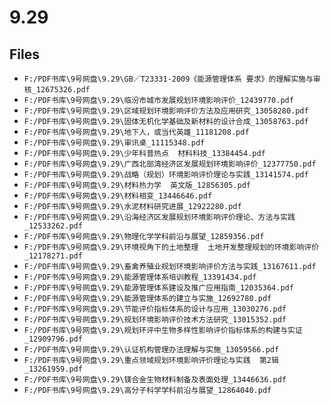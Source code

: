 # 9.29

## Files

- `F:/PDF书库\9号网盘\9.29\GB／T23331-2009《能源管理体系 要求》的理解实施与审核_12675326.pdf`
- `F:/PDF书库\9号网盘\9.29\临汾市城市发展规划环境影响评价_12439770.pdf`
- `F:/PDF书库\9号网盘\9.29\区域规划环境影响评价方法及应用研究_13058280.pdf`
- `F:/PDF书库\9号网盘\9.29\固体无机化学基础及新材料的设计合成_13058763.pdf`
- `F:/PDF书库\9号网盘\9.29\地下人，或当代英雄_11181208.pdf`
- `F:/PDF书库\9号网盘\9.29\审讯桌_11115348.pdf`
- `F:/PDF书库\9号网盘\9.29\少年科普热点  材料科技_13384454.pdf`
- `F:/PDF书库\9号网盘\9.29\广西北部湾经济区发展规划环境影响评价_12377750.pdf`
- `F:/PDF书库\9号网盘\9.29\战略（规划）环境影响评价理论与实践_13141574.pdf`
- `F:/PDF书库\9号网盘\9.29\材料热力学  英文版_12856305.pdf`
- `F:/PDF书库\9号网盘\9.29\材料相变_13446646.pdf`
- `F:/PDF书库\9号网盘\9.29\水泥材料研究进展_12922280.pdf`
- `F:/PDF书库\9号网盘\9.29\沿海经济区发展规划环境影响评价理论、方法与实践_12533262.pdf`
- `F:/PDF书库\9号网盘\9.29\物理化学学科前沿与展望_12859356.pdf`
- `F:/PDF书库\9号网盘\9.29\环境视角下的土地整理  土地开发整理规划的环境影响评价_12178271.pdf`
- `F:/PDF书库\9号网盘\9.29\畜禽养殖业规划环境影响评价方法与实践_13167611.pdf`
- `F:/PDF书库\9号网盘\9.29\能源管理体系培训教程_13391434.pdf`
- `F:/PDF书库\9号网盘\9.29\能源管理体系建设及推广应用指南_12035364.pdf`
- `F:/PDF书库\9号网盘\9.29\能源管理体系的建立与实施_12692780.pdf`
- `F:/PDF书库\9号网盘\9.29\节能评价指标体系的设计与应用_13030276.pdf`
- `F:/PDF书库\9号网盘\9.29\规划环境影响评价技术方法研究_13015352.pdf`
- `F:/PDF书库\9号网盘\9.29\规划环评中生物多样性影响评价指标体系的构建与实证_12909796.pdf`
- `F:/PDF书库\9号网盘\9.29\认证机构管理办法理解与实施_13059566.pdf`
- `F:/PDF书库\9号网盘\9.29\重点领域规划环境影响评价理论与实践  第2辑_13261959.pdf`
- `F:/PDF书库\9号网盘\9.29\镁合金生物材料制备及表面处理_13446636.pdf`
- `F:/PDF书库\9号网盘\9.29\高分子科学学科前沿与展望_12864040.pdf`
